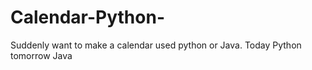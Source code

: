 # Calendar-Python-
Suddenly want to make a calendar used python or Java. Today Python tomorrow Java
